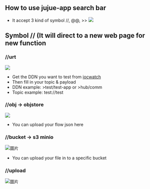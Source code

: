 ## How to use jujue-app search bar
* It accept 3 kind of symbol //, @@, >>
![](https://i.imgur.com/e1xV56s.png)
## Symbol //  (It will direct to a new web page for new function
### //urt
![](https://i.imgur.com/CIHZyif.png)
* Get the DDN you want to test from [iocwatch](https://iocwatch.ypcloud.com)
* Then fill in your topic & payload 
* DDN example: >test/test-app or >hub/comm
* Topic example: test://test
### //obj -> objstore 
![](https://i.imgur.com/F936A1K.png)
* You can upload your flow json here
### //bucket -> s3 minio
![圖片](https://user-images.githubusercontent.com/77911816/174707920-23cb9a8d-85dd-41aa-9d16-93702a24c775.png)
* You can upload your file in to a specific bucket
### //upload
![圖片](https://user-images.githubusercontent.com/77911816/174707999-0e45a0c0-44ef-4ca4-8257-19cde2a00732.png)

